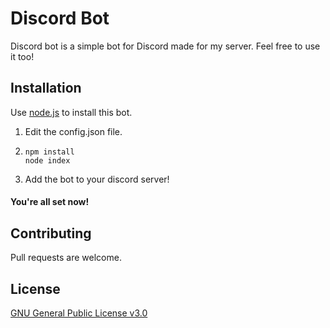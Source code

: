 # Discord Bot

Discord bot is a simple bot for Discord made for my server. Feel free to use it too!
## Installation

Use [node.js](https://nodejs.org/en/) to install this bot.

1. Edit the config.json file.
2. ```
   npm install
   node index
   ```
3. Add the bot to your discord server!

#### You're all set now!

## Contributing
Pull requests are welcome.

## License
[GNU General Public License v3.0](https://choosealicense.com/licenses/gpl-3.0/)
